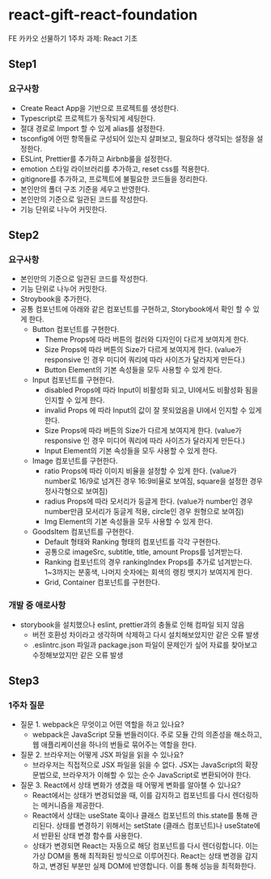 # react-gift-react-foundation
FE 카카오 선물하기 1주차 과제: React 기초

## Step1

### 요구사항
- Create React App을 기반으로 프로젝트를 생성한다.
- Typescript로 프로젝트가 동작되게 세팅한다.
- 절대 경로로 Import 할 수 있게 alias를 설정한다.
- tsconfig에 어떤 항목들로 구성되어 있는지 살펴보고, 필요하다 생각되는 설정을 설정한다.
- ESLint, Prettier를 추가하고 Airbnb룰을 설정한다.
- emotion 스타일 라이브러리를 추가하고, reset css를 적용한다.
- gitignore를 추가하고, 프로젝트에 불필요한 코드들을 정리한다.
- 본인만의 폴더 구조 기준을 세우고 반영한다.
- 본인만의 기준으로 일관된 코드를 작성한다.
- 기능 단위로 나누어 커밋한다.


## Step2

### 요구사항
- 본인만의 기준으로 일관된 코드를 작성한다.
- 기능 단위로 나누어 커밋한다.
- Stroybook을 추가한다.
- 공통 컴포넌트에 아래와 같은 컴포넌트를 구현하고, Storybook에서 확인 할 수 있게 한다. 
    - Button 컴포넌트를 구현한다.
        - Theme Props에 따라 버튼의 컬러와 디자인이 다르게 보여지게 한다.
        - Size Props에 따라 버튼의 Size가 다르게 보여지게 한다. (value가 responsive 인 경우 미디어 쿼리에 따라 사이즈가 달라지게 만든다.)
        - Button Element의 기본 속성들을 모두 사용할 수 있게 한다.
    - Input 컴포넌트를 구현한다.
        - disabled Props에 따라 Input이 비활성화 되고, UI에서도 비활성화 됨을 인지할 수 있게 한다.
        - invalid Props 에 따라 Input의 값이 잘 못되었음을 UI에서 인지할 수 있게 한다.
        - Size Props에 따라 버튼의 Size가 다르게 보여지게 한다. (value가 responsive 인 경우 미디어 쿼리에 따라 사이즈가 달라지게 만든다.)
        - Input Element의 기본 속성들을 모두 사용할 수 있게 한다.
    - Image 컴포넌트를 구현한다.
        - ratio Props에 따라 이미지 비율을 설정할 수 있게 한다. (value가 number로 16/9로 넘겨진 경우 16:9비율로 보여짐, square을 설정한 경우 정사각형으로 보여짐)
        - radius Props에 따라 모서리가 둥글게 한다. (value가 number인 경우 number만큼 모서리가 둥글게 적용, circle인 경우 원형으로 보여짐)
        - Img Element의 기본 속성들을 모두 사용할 수 있게 한다.
    - GoodsItem 컴포넌트를 구현한다.
        - Default 형태와 Ranking 형태의 컴포넌트를 각각 구현한다.
        - 공통으로 imageSrc, subtitle, title, amount Props를 넘겨받는다.
        - Ranking 컴포넌트의 경우 rankingIndex Props를 추가로 넘겨받는다. 1~3까지는 분홍색, 나머지 숫자에는 회색의 랭킹 뱃지가 보여지게 한다.
        - Grid, Container 컴포넌트를 구현한다.

### 개발 중 애로사항
- storybook을 설치했으나 eslint, prettier과의 충돌로 인해 컴파일 되지 않음
    - 버전 호환성 차이라고 생각하며 삭제하고 다시 설치해보았지만 같은 오류 발생
    - .eslintrc.json 파일과 package.json 파일이 문제인가 싶어 자료를 찾아보고 수정해보았지만 같은 오류 발생


## Step3

### 1주차 질문
- 질문 1. webpack은 무엇이고 어떤 역할을 하고 있나요?
    - webpack은 JavaScript 모듈 번들러이다. 주로 모듈 간의 의존성을 해소하고, 웹 애플리케이션을 하나의 번들로 묶어주는 역할을 한다.
- 질문 2. 브라우저는 어떻게 JSX 파일을 읽을 수 있나요?
    - 브라우저는 직접적으로 JSX 파일을 읽을 수 없다. JSX는 JavaScript의 확장 문법으로, 브라우저가 이해할 수 있는 순수 JavaScript로 변환되어야 한다.
- 질문 3. React에서 상태 변화가 생겼을 때 어떻게 변화를 알아챌 수 있나요?
    - React에서는 상태가 변경되었을 때, 이를 감지하고 컴포넌트를 다시 렌더링하는 메커니즘을 제공한다.
    - React에서 상태는 useState 훅이나 클래스 컴포넌트의 this.state를 통해 관리된다. 상태를 변경하기 위해서는 setState (클래스 컴포넌트)나 useState에서 반환된 상태 변경 함수를 사용한다.
    - 상태가 변경되면 React는 자동으로 해당 컴포넌트를 다시 렌더링합니다. 이는 가상 DOM을 통해 최적화된 방식으로 이루어진다. React는 상태 변경을 감지하고, 변경된 부분만 실제 DOM에 반영합니다. 이를 통해 성능을 최적화한다.